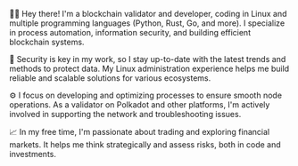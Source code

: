 👨‍💻 Hey there! I'm a blockchain validator and developer, coding in Linux and multiple programming languages (Python, Rust, Go, and more). I specialize in process automation, information security, and building efficient blockchain systems.

🔐 Security is key in my work, so I stay up-to-date with the latest trends and methods to protect data. My Linux administration experience helps me build reliable and scalable solutions for various ecosystems.

⚙️ I focus on developing and optimizing processes to ensure smooth node operations. As a validator on Polkadot and other platforms, I'm actively involved in supporting the network and troubleshooting issues.

📈 In my free time, I'm passionate about trading and exploring financial markets. It helps me think strategically and assess risks, both in code and investments.
